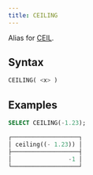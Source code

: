 ```yaml
---
title: CEILING
---
```


Alias for [CEIL](ceil.md).

## Syntax

```sql
CEILING( <x> )
```

## Examples

```sql
SELECT CEILING(-1.23);

┌───────────────────┐
│ ceiling((- 1.23)) │
├───────────────────┤
│                -1 │
└───────────────────┘
```